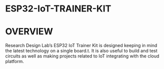 # ESP32-IoT-TRAINER-KIT
# OVERVIEW
Research Design Lab’s ESP32 IoT Trainer Kit is designed keeping in mind the latest technology on a single board.t. It is also useful to build and test circuits as well as making projects related to IoT integrating with the cloud platform. 
